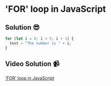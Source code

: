 # 'FOR' loop in JavaScript

## Solution 😎

```javascript
for (let i = 0; i < 5; i + 1) {
  text = "The number is " + i;
}
```

## Video Solution 📹

['FOR' loop in JavaScript](https://edpuzzle.com/assignments/63a1056fa40e6e414b8f44ea/watch)
